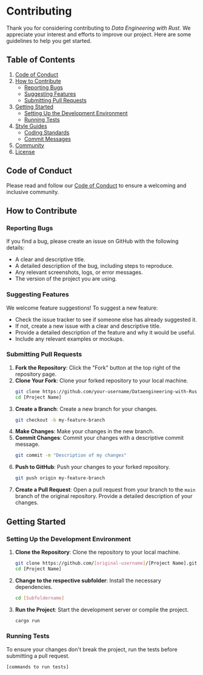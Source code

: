 # Contributing  

Thank you for considering contributing to *Data Engineering with Rust.* We appreciate your interest and efforts to improve our project. Here are some guidelines to help you get started.

## Table of Contents

1. [Code of Conduct](#code-of-conduct)
2. [How to Contribute](#how-to-contribute)
    - [Reporting Bugs](#reporting-bugs)
    - [Suggesting Features](#suggesting-features)
    - [Submitting Pull Requests](#submitting-pull-requests)
3. [Getting Started](#getting-started)
    - [Setting Up the Development Environment](#setting-up-the-development-environment)
    - [Running Tests](#running-tests)
4. [Style Guides](#style-guides)
    - [Coding Standards](#coding-standards)
    - [Commit Messages](#commit-messages)
5. [Community](#community)
6. [License](#license)

## Code of Conduct

Please read and follow our [Code of Conduct](CODE_OF_CONDUCT.md) to ensure a welcoming and inclusive community.

## How to Contribute

### Reporting Bugs

If you find a bug, please create an issue on GitHub with the following details:
- A clear and descriptive title.
- A detailed description of the bug, including steps to reproduce.
- Any relevant screenshots, logs, or error messages.
- The version of the project you are using.

### Suggesting Features

We welcome feature suggestions! To suggest a new feature:
- Check the issue tracker to see if someone else has already suggested it.
- If not, create a new issue with a clear and descriptive title.
- Provide a detailed description of the feature and why it would be useful.
- Include any relevant examples or mockups.

### Submitting Pull Requests

1. **Fork the Repository**: Click the "Fork" button at the top right of the repository page.
2. **Clone Your Fork**: Clone your forked repository to your local machine.
    ```sh
    git clone https://github.com/your-username/Dataengineering-with-Rust.git
    cd [Project Name]
    ```
3. **Create a Branch**: Create a new branch for your changes.
    ```sh
    git checkout -b my-feature-branch
    ```
4. **Make Changes**: Make your changes in the new branch.
5. **Commit Changes**: Commit your changes with a descriptive commit message.
    ```sh
    git commit -m "Description of my changes"
    ```
6. **Push to GitHub**: Push your changes to your forked repository.
    ```sh
    git push origin my-feature-branch
    ```
7. **Create a Pull Request**: Open a pull request from your branch to the `main` branch of the original repository. Provide a detailed description of your changes.

## Getting Started

### Setting Up the Development Environment

1. **Clone the Repository**: Clone the repository to your local machine.
    ```sh
    git clone https://github.com/[original-username]/[Project Name].git
    cd [Project Name]
    ```
2. **Change to the respective subfolder**: Install the necessary dependencies.
    ```bash
    cd [Subfoldername]
    ```
3. **Run the Project**: Start the development server or compile the project.
    ```bash
    cargo run
    ```

### Running Tests

To ensure your changes don't break the project, run the tests before submitting a pull request.
```sh
[commands to run tests]